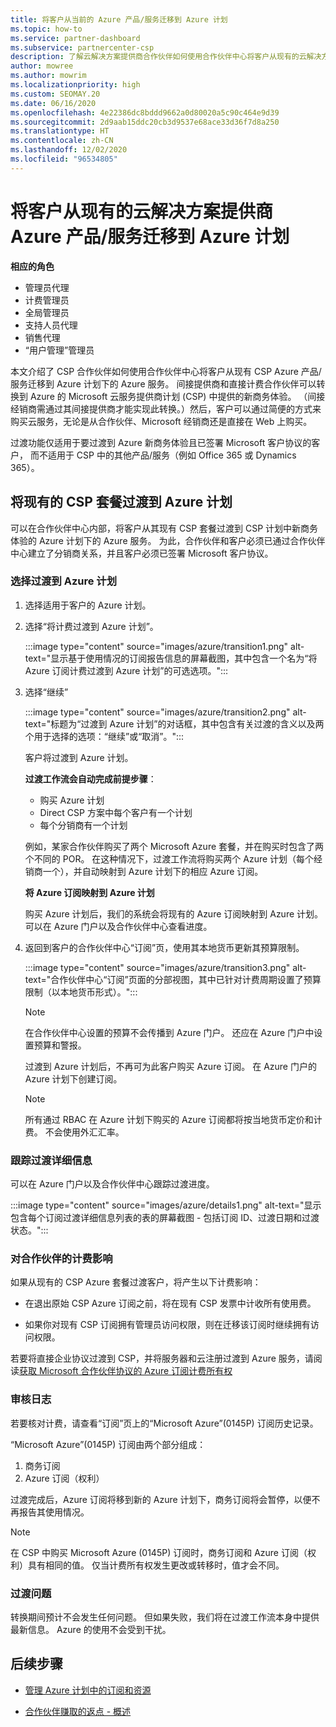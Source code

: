 ```yaml
---
title: 将客户从当前的 Azure 产品/服务迁移到 Azure 计划
ms.topic: how-to
ms.service: partner-dashboard
ms.subservice: partnercenter-csp
description: 了解云解决方案提供商合作伙伴如何使用合作伙伴中心将客户从现有的云解决方案提供商 Azure 产品/服务迁移到 Azure 计划下的 Azure 服务。
author: mowree
ms.author: mowrim
ms.localizationpriority: high
ms.custom: SEOMAY.20
ms.date: 06/16/2020
ms.openlocfilehash: 4e22386dc8bddd9662a0d80020a5c90c464e9d39
ms.sourcegitcommit: 2d9aab15ddc20cb3d9537e68ace33d36f7d8a250
ms.translationtype: HT
ms.contentlocale: zh-CN
ms.lasthandoff: 12/02/2020
ms.locfileid: "96534805"
---
```

# <a name="transition-customers-to-azure-plan-from-existing-csp-azure-offers"></a>将客户从现有的云解决方案提供商 Azure 产品/服务迁移到 Azure 计划

**相应的角色**

- 管理员代理
- 计费管理员
- 全局管理员
- 支持人员代理
- 销售代理
- “用户管理”管理员

本文介绍了 CSP 合作伙伴如何使用合作伙伴中心将客户从现有 CSP Azure 产品/服务迁移到 Azure 计划下的 Azure 服务。 间接提供商和直接计费合作伙伴可以转换到 Azure 的 Microsoft 云服务提供商计划 (CSP) 中提供的新商务体验。 （间接经销商需通过其间接提供商才能实现此转换。）然后，客户可以通过简便的方式来购买云服务，无论是从合作伙伴、Microsoft 经销商还是直接在 Web 上购买。

过渡功能仅适用于要过渡到 Azure 新商务体验且已签署 Microsoft 客户协议的客户， 而不适用于 CSP 中的其他产品/服务（例如 Office 365 或 Dynamics 365）。

## <a name="transition-existing-csp-offers-to-an-azure-plan"></a>将现有的 CSP 套餐过渡到 Azure 计划

可以在合作伙伴中心内部，将客户从其现有 CSP 套餐过渡到 CSP 计划中新商务体验的 Azure 计划下的 Azure 服务。 为此，合作伙伴和客户必须已通过合作伙伴中心建立了分销商关系，并且客户必须已签署 Microsoft 客户协议。

### <a name="select-transition-to-azure-plan"></a>选择过渡到 Azure 计划

1. 选择适用于客户的 Azure 计划。

2. 选择“将计费过渡到 Azure 计划”。

   :::image type="content" source="images/azure/transition1.png" alt-text="显示基于使用情况的订阅报告信息的屏幕截图，其中包含一个名为“将 Azure 订阅计费过渡到 Azure 计划”的可选选项。":::

3. 选择“继续”

   :::image type="content" source="images/azure/transition2.png" alt-text="标题为“过渡到 Azure 计划”的对话框，其中包含有关过渡的含义以及两个用于选择的选项：“继续”或“取消”。":::

   客户将过渡到 Azure 计划。

   **过渡工作流会自动完成前提步骤**：

   - 购买 Azure 计划
   - Direct CSP 方案中每个客户有一个计划  
   - 每个分销商有一个计划  

   例如，某家合作伙伴购买了两个 Microsoft Azure 套餐，并在购买时包含了两个不同的 POR。 在这种情况下，过渡工作流将购买两个 Azure 计划（每个经销商一个），并自动映射到 Azure 计划下的相应 Azure 订阅。  

   **将 Azure 订阅映射到 Azure 计划**

   购买 Azure 计划后，我们的系统会将现有的 Azure 订阅映射到 Azure 计划。 可以在 Azure 门户以及合作伙伴中心查看进度。

4. 返回到客户的合作伙伴中心“订阅”页，使用其本地货币更新其预算限制。

   :::image type="content" source="images/azure/transition3.png" alt-text="合作伙伴中心“订阅”页面的分部视图，其中已针对计费周期设置了预算限制（以本地货币形式）。":::

   >[!NOTE]
   >在合作伙伴中心设置的预算不会传播到 Azure 门户。 还应在 Azure 门户中设置预算和警报。

   过渡到 Azure 计划后，不再可为此客户购买 Azure 订阅。 在 Azure 门户的 Azure 计划下创建订阅。

   >[!NOTE]
   > 所有通过 RBAC 在 Azure 计划下购买的 Azure 订阅都将按当地货币定价和计费。 不会使用外汇汇率。

### <a name="track-your-transition-details"></a>跟踪过渡详细信息

可以在 Azure 门户以及合作伙伴中心跟踪过渡进度。

:::image type="content" source="images/azure/details1.png" alt-text="显示包含每个订阅过渡详细信息列表的表的屏幕截图 - 包括订阅 ID、过渡日期和过渡状态。":::

### <a name="billing-impact-to-partners"></a>对合作伙伴的计费影响

如果从现有的 CSP Azure 套餐过渡客户，将产生以下计费影响：

- 在退出原始 CSP Azure 订阅之前，将在现有 CSP 发票中计收所有使用费。

- 如果你对现有 CSP 订阅拥有管理员访问权限，则在迁移该订阅时继续拥有访问权限。

若要将直接企业协议过渡到 CSP，并将服务器和云注册过渡到 Azure 服务，请阅读[获取 Microsoft 合作伙伴协议的 Azure 订阅计费所有权](/azure/billing/mpa-request-ownership)

### <a name="audit-log"></a>审核日志

若要核对计费，请查看“订阅”页上的“Microsoft Azure”(0145P) 订阅历史记录。

“Microsoft Azure”(0145P) 订阅由两个部分组成：

1. 商务订阅
2. Azure 订阅（权利）

过渡完成后，Azure 订阅将移到新的 Azure 计划下，商务订阅将会暂停，以便不再报告其使用情况。  

>[!NOTE]
>在 CSP 中购买 Microsoft Azure (0145P) 订阅时，商务订阅和 Azure 订阅（权利）具有相同的值。 仅当计费所有权发生更改或转移时，值才会不同。

### <a name="transition-issues"></a>过渡问题

转换期间预计不会发生任何问题。 但如果失败，我们将在过渡工作流本身中提供最新信息。 Azure 的使用不会受到干扰。  

## <a name="next-steps"></a>后续步骤

- [管理 Azure 计划中的订阅和资源](azure-plan-manage.md)

- [合作伙伴赚取的返点 - 概述](partner-earned-credit.md)